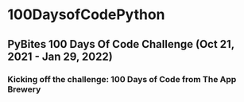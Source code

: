 # 100DaysofCodePython
## PyBites 100 Days Of Code Challenge (Oct 21, 2021 - Jan 29, 2022)
### Kicking off the challenge: 100 Days of Code from The App Brewery 
